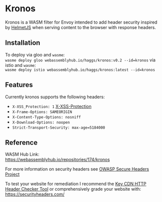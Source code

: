# Kronos
Kronos is a WASM filter for Envoy intended to add header security inspired by [HelmetJS](https://helmetjs.github.io/) when serving content to the browser with response headers.  

## Installation
To deploy via gloo and `wasme`:   
`wasme deploy gloo webassemblyhub.io/haggs/kronos:v0.2 --id=kronos`
via istio and `wasme`:  
`wasme deploy istio webassemblyhub.io/haggs/kronos:latest --id=kronos`

## Features
Currently kronos supports the following headers:
* `X-XSS_Protection: 1`  [X-XSS-Protection](https://wiki.owasp.org/index.php/OWASP_Secure_Headers_Project#xxxsp)
* `X-Frame-Options: SAMEORIGIN`
* `X-Content-Type-Options: nosniff`
* `X-Download-Options: noopen`
* `Strict-Transport-Security: max-age=5184000`


## Reference

WASM Hub Link:  
https://webassemblyhub.io/repositories/174/kronos

For more information on security headers see [OWASP Secure Headers Project](https://wiki.owasp.org/index.php/OWASP_Secure_Headers_Project)

To test your website for remediation I recommend the [Key CDN HTTP Header Checker Tool](https://tools.keycdn.com/curl) or comprehensively grade your website with: https://securityheaders.com/

